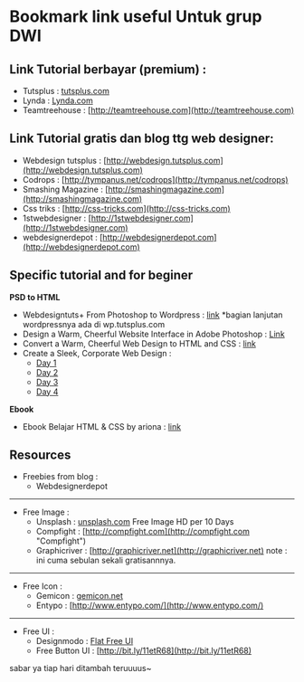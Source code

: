 # Bookmark link useful Untuk grup DWI #

## Link Tutorial berbayar (premium) : ##

- Tutsplus : [tutsplus.com ](http://tutsplus.com)
- Lynda : [Lynda.com](http://lynda.com)
- Teamtreehouse : [http://teamtreehouse.com](http://teamtreehouse.com)

## Link Tutorial gratis dan blog ttg web designer: ##
	
- Webdesign tutsplus : [http://webdesign.tutsplus.com](http://webdesign.tutsplus.com)
- Codrops : [http://tympanus.net/codrops](http://tympanus.net/codrops)
- Smashing Magazine : [http://smashingmagazine.com](http://smashingmagazine.com)
- Css triks : [http://css-tricks.com](http://css-tricks.com)
- 1stwebdesigner : [http://1stwebdesigner.com](http://1stwebdesigner.com)
- webdesignerdepot : [http://webdesignerdepot.com](http://webdesignerdepot.com)

## Specific tutorial and for beginer ##

**PSD to HTML**

- Webdesigntuts+ From Photoshop to Wordpress : [link](http://webdesign.tutsplus.com/sessions/adaptive-blog-theme-from-photoshop-to-wordpress/)   *bagian lanjutan wordpressnya ada di wp.tutsplus.com
- Design a Warm, Cheerful Website Interface in Adobe Photoshop : [Link](http://webdesign.tutsplus.com/tutorials/design-a-warm-cheerful-website-interface-in-adobe-photoshop/)  
- Convert a Warm, Cheerful Web Design to HTML and CSS : [link](http://net.tutsplus.com/tutorials/site-builds/convert-a-warm-cheerful-web-design-to-html-and-css/)
- Create a Sleek, Corporate Web Design :
	- [Day 1](http://webdesign.tutsplus.com/tutorials/create-a-sleek-corporate-web-design-part-13/)
	- [Day 2](http://webdesign.tutsplus.com/tutorials/complete-websites/create-a-sleek-corporate-web-design-hd-video-series-day-2/)
	- [Day 3](http://webdesign.tutsplus.com/tutorials/complete-websites/create-a-sleek-corporate-web-design-hd-video-series-day-3/)
	- [Day 4](http://webdesign.tutsplus.com/tutorials/complete-websites/create-a-sleek-corporate-web-design-hd-video-series-day-4/) 


**Ebook**

- Ebook Belajar HTML & CSS by ariona : [link](http://www.ariona.net/ebook-belajar-html-dan-css/)

## Resources

- Freebies from blog : 
	- Webdesignerdepot 

------------

- Free Image : 
	- Unsplash : [unsplash.com](http://unsplash.com) Free Image HD per 10 Days
	- Compfight : [http://compfight.com](http://compfight.com "Compfight") 
	- Graphicriver : [http://graphicriver.net](http://graphicriver.net) note : ini cuma sebulan sekali gratisannnya.

----------

- Free Icon : 
	- Gemicon  : [gemicon.net](gemicon.net)
	- Entypo : [http://www.entypo.com/](http://www.entypo.com/)

----------

- Free UI :
	- Designmodo : [Flat Free UI](http://designmodo.com/flat-free/)  
	- Free Button UI : [http://bit.ly/11etR68](http://bit.ly/11etR68)

sabar ya tiap hari ditambah teruuuus~